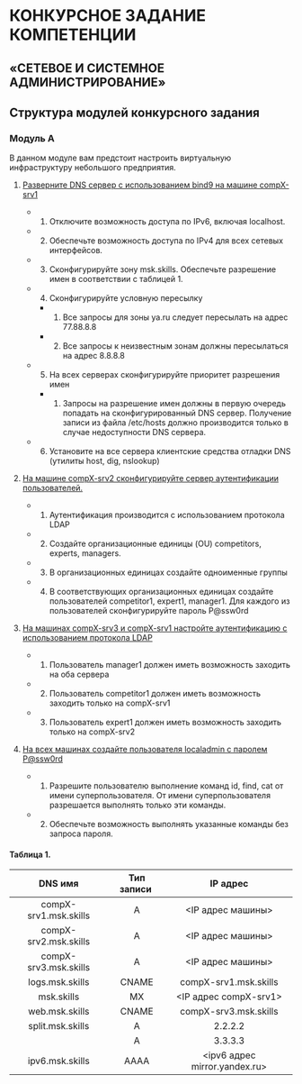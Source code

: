 


# КОНКУРСНОЕ ЗАДАНИЕ КОМПЕТЕНЦИИ
## «СЕТЕВОЕ И СИСТЕМНОЕ АДМИНИСТРИРОВАНИЕ»



## Структура модулей конкурсного задания

### Модуль А 

В данном модуле вам предстоит настроить виртуальную инфраструктуру небольшого предприятия.

1. [Разверните DNS сервер с использованием bind9 на машине compX-srv1](../../OperatingSystems/DNS/README.md)
   - 1. Отключите возможность доступа по IPv6, включая localhost.
   - 2. Обеспечьте возможность доступа по IPv4 для всех сетевых интерфейсов.
   - 3. Сконфигурируйте зону msk.skills. Обеспечьте разрешение имен в соответствии с таблицей 1.
   - 4. Сконфигурируйте условную пересылку
      - 1. Все запросы для зоны ya.ru следует пересылать на адрес 77.88.8.8
      - 2. Все запросы к неизвестным зонам должны пересылаться на адрес 8.8.8.8
   - 5. На всех серверах сконфигурируйте приоритет разрешения имен
      - 1. Запросы на разрешение имен должны в первую очередь попадать на сконфигурированный DNS сервер. Получение записи из файла /etc/hosts должно производится только в случае недоступности DNS сервера.
   - 6. Установите на все сервера клиентские средства отладки DNS (утилиты host, dig, nslookup)

2. [На машине compX-srv2 сконфигурируйте сервер аутентификации пользователей.](../../OperatingSystems/Domains/OpenLDAP/README.md)
   - 1. Аутентификация производится с использованием протокола LDAP
   - 2. Создайте организационные единицы (OU) competitors, experts, managers.
   - 3. В организационных единицах создайте одноименные группы
   - 4. В соответствующих организационных единицах создайте пользователей competitor1, expert1, manager1. Для каждого из пользователей сконфигурируйте пароль P@ssw0rd

3. [На машинах compX-srv3 и compX-srv1 настройте аутентификацию с использованием протокола LDAP](../../OperatingSystems/Domains/OpenLDAP/README.md)
   - 1. Пользователь manager1 должен иметь возможность заходить на оба сервера
   - 2. Пользователь competitor1 должен иметь возможность заходить только на compX-srv1
   - 3. Пользователь expert1 должен иметь возможность заходить только на compX-srv2

4. [На всех машинах создайте пользователя localadmin с паролем P@ssw0rd](../../OperatingSystems/Users/README.md)
   - 1. Разрешите пользователю выполнение команд id, find, cat от имени суперпользователя. От имени суперпользователя разрешается выполнять только эти команды.
   - 2. Обеспечьте возможность выполнять указанные команды без запроса пароля.

#### Таблица 1.

| DNS имя                   | Тип записи        | IP адрес                      | 
|:-------------------------:|:-----------------:|:-----------------------------:|
| compX-srv1.msk.skills     | A                 | <IP адрес машины>             | 
| compX-srv2.msk.skills     | A                 | <IP адрес машины>             |
| compX-srv3.msk.skills     | A                 | <IP адрес машины>             |
| logs.msk.skills           | CNAME             | compX-srv1.msk.skills         |
| msk.skills                | MX                | <IP адрес compX-srv1>         |
| web.msk.skills            | CNAME             | compX-srv3.msk.skills         |
| split.msk.skills          | A                 | 2.2.2.2                       |
|                           | A                 | 3.3.3.3                       |
| ipv6.msk.skills           | AAAA              | <ipv6 адрес mirror.yandex.ru> |

